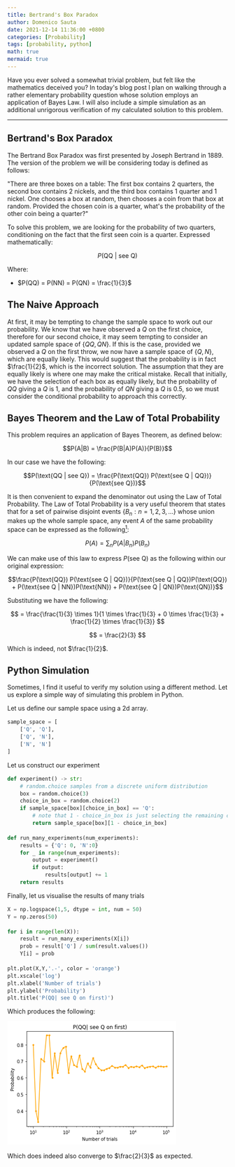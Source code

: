 ```yaml
---
title: Bertrand's Box Paradox
author: Domenico Sauta
date: 2021-12-14 11:36:00 +0800
categories: [Probability]
tags: [probability, python]
math: true
mermaid: true
---
```


Have you ever solved a somewhat trivial problem, but felt like the mathematics deceived you? In today's blog post I plan on walking through a rather elementary probability question whose solution employs an application of Bayes Law. I will also include a simple simulation as an additional unrigorous verification of my calculated solution to this problem.

---

## Bertrand's Box Paradox

The Bertrand Box Paradox was first presented by Joseph Bertrand in 1889. The version of the problem we will be considering today is defined as follows:

"There are three boxes on a table: The first box contains 2 quarters, the second box contains 2 nickels, and the third box contains 1 quarter and 1 nickel. One chooses a box at random, then chooses a coin from that box at random. Provided the chosen coin is a quarter, what's the probability of the other coin being a quarter?"

To solve this problem, we are looking for the probability of two quarters, conditioning on the fact that the first seen coin is a quarter. Expressed mathematically:

$$P(\text{QQ | see Q})$$

Where:
- $P(QQ) = P(NN) = P(QN) = \frac{1}{3}$

## The Naive Approach

At first, it may be tempting to change the sample space to work out our probability. We know that we have observed a $Q$ on the first choice, therefore for our second choice, it may seem tempting to consider an updated sample space of {$QQ, QN$}. If this is the case, provided we observed a $Q$ on the first throw, we now have a sample space of {$Q, N$}, which are equally likely. This would suggest that the probability is in fact $\frac{1}{2}$, which is the incorrect solution. The assumption that they are equally likely is where one may make the critical mistake. Recall that initially, we have the selection of each box as equally likely, but the probability of $QQ$ giving a $Q$ is $1$, and the probability of $QN$ giving a $Q$ is $0.5$, so we must consider the conditional probability to approach this correctly.

## Bayes Theorem and the Law of Total Probability

This problem requires an application of Bayes Theorem, as defined below:

$$P(A|B) = \frac{P(B|A)P(A)}{P(B)}$$

In our case we have the following:

$$P(\text{QQ | see Q}) = \frac{P(\text{QQ}) P(\text{see Q | QQ})}{P(\text{see Q})}$$

It is then convenient to expand the denominator out using the Law of Total Probability. The Law of Total Probability is a very useful theorem that states that for a set of pairwise disjoint events {$B_n : n = 1,2,3,...$} whose union makes up the whole sample space, any event $A$ of the same probability space can be expressed as the following[$^1$][1]:

$$P(A) = \sum_n P(A|B_n)P(B_n)$$

We can make use of this law to express $P(\text{see Q})$ as the following within our original expression:

$$\frac{P(\text{QQ}) P(\text{see Q | QQ})}{P(\text{see Q | QQ})P(\text{QQ}) + P(\text{see Q | NN})P(\text{NN}) + P(\text{see Q | QN})P(\text{QN})}$$

Substituting we have the following:

$$ = \frac{\frac{1}{3} \times 1}{1 \times \frac{1}{3} + 0 \times \frac{1}{3} + \frac{1}{2} \times \frac{1}{3}} $$

$$ = \frac{2}{3} $$

Which is indeed, not $\frac{1}{2}$.

## Python Simulation

Sometimes, I find it useful to verify my solution using a different method. Let us explore a simple way of simulating this problem in Python.

Let us define our sample space using a 2d array.

```python
sample_space = [
    ['Q', 'Q'],
    ['Q', 'N'],
    ['N', 'N']
]
```

Let us construct our experiment

```python
def experiment() -> str:
    # random.choice samples from a discrete uniform distribution
    box = random.choice(3)
    choice_in_box = random.choice(2)
    if sample_space[box][choice_in_box] == 'Q':
        # note that 1 - choice_in_box is just selecting the remaining coin
        return sample_space[box][1 - choice_in_box]

def run_many_experiments(num_experiments):
    results = {'Q': 0, 'N':0}
    for _ in range(num_experiments):
        output = experiment()
        if output:
            results[output] += 1
    return results
```

Finally, let us visualise the results of many trials

```python
X = np.logspace(1,5, dtype = int, num = 50)
Y = np.zeros(50)

for i in range(len(X)):
    result = run_many_experiments(X[i])
    prob = result['Q'] / sum(result.values())
    Y[i] = prob

plt.plot(X,Y,'.-', color = 'orange')
plt.xscale('log')
plt.xlabel('Number of trials')
plt.ylabel('Probability')
plt.title('P(QQ| see Q on first)')  
```

Which produces the following:

![plot](/assets/2021-12-14/plot.png)

Which does indeed also converge to $\frac{2}{3}$ as expected.


[1]: <https://en.wikipedia.org/wiki/Law_of_total_probability> "Wiki Law of Total Probability"
